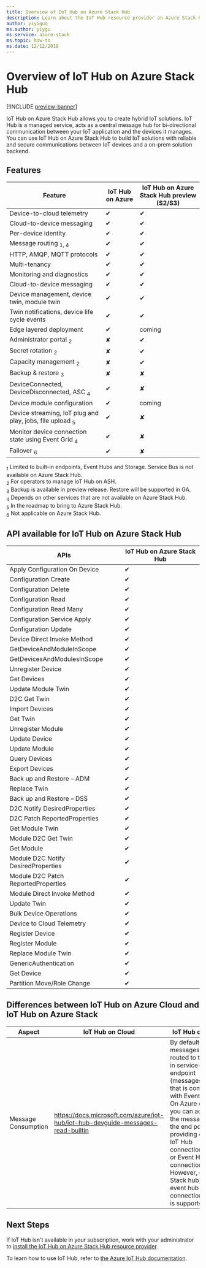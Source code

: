 ```yaml
---
title: Overview of IoT Hub on Azure Stack Hub
description: Learn about the IoT Hub resource provider on Azure Stack Hub.
author: yiyiguo 
ms.author: yiygu 
ms.service: azure-stack
ms.topic: how-to
ms.date: 12/12/2019 
---
```


# Overview of IoT Hub on Azure Stack Hub

[!INCLUDE [preview-banner](../includes/iot-hub-preview.md)]

IoT Hub on Azure Stack Hub allows you to create hybrid IoT solutions. IoT Hub is a managed service, acts as a central message hub for bi-directional communication between your IoT application and the devices it manages. You can use IoT Hub on Azure Stack Hub to build IoT solutions with reliable and secure communications between IoT devices and a on-prem solution backend.

## Features

| Feature | IoT Hub on Azure | IoT Hub on Azure Stack Hub preview (S2/S3) |
|-|-|-|
|Device-to-cloud telemetry| ✔ | ✔ |
|Cloud-to-device messaging| ✔ | ✔ |
|Per-device identity| ✔ | ✔ |
|Message routing <sub>1</sub><sub>, 4</sub>| ✔ | ✔ |
|HTTP, AMQP, MQTT protocols| ✔ | ✔ |
|Multi-tenancy| ✔ | ✔ |
|Monitoring and diagnostics| ✔ | ✔ |
|Cloud-to-device messaging| ✔ | ✔ |
|Device management, device twin, module twin| ✔ | ✔ |
|Twin notifications, device life cycle events| ✔ | ✔ |
|Edge layered deployment| ✔ | coming |
|Administrator portal <sub>2</sub>| ✘ | ✔ |
|Secret rotation <sub>2</sub>| ✘ | ✔ |
|Capacity management <sub>2</sub>| ✘ | ✔ |
|Backup & restore <sub>3</sub>| ✘ | ✘ |
|DeviceConnected, DeviceDisconnected, ASC <sub>4</sub>| ✔ | ✘ |
|Device module configuration| ✔ | coming |
|Device streaming, IoT plug and play, jobs, file upload <sub>5</sub>| ✔ | ✘ |
|Monitor device connection state using Event Grid <sub>4</sub>| ✔ | ✘ |
|Failover <sub>6</sub>| ✔ | ✘ |

<sub>1</sub> Limited to built-in endpoints, Event Hubs and Storage. Service Bus is not available on Azure Stack Hub.  
<sub>2</sub> For operators to manage IoT Hub on ASH.  
<sub>3</sub> Backup is available in preview release. Restore will be supported in GA.  
<sub>4</sub> Depends on other services that are not available on Azure Stack Hub.  
<sub>5</sub> In the roadmap to bring to Azure Stack Hub.  
<sub>6</sub> Not applicable on Azure Stack Hub.  

## API available for IoT Hub on Azure Stack Hub

|APIs|IoT Hub on Azure Stack Hub|
|-|-|
|Apply Configuration On Device| ✔ |
| Configuration Create | ✔ |
| Configuration Delete | ✔ |
| Configuration Read | ✔ |
|Configuration Read Many| ✔ |
|Configuration Service Apply|  ✔ |
|Configuration Update|  ✔ |
|Device Direct Invoke Method|  ✔ |
|GetDeviceAndModuleInScope|  ✔ |
|GetDevicesAndModulesInScope| ✔ |
|Unregister Device| ✔ |
|Get Devices| ✔ |
|Update Module Twin| ✔ |
|D2C Get Twin| ✔ |
|Import Devices| ✔ |
|Get Twin| ✔ |
|Unregister Module| ✔ |
|Update Device| ✔ |
|Update Module| ✔ |
|Query Devices| ✔ |
|Export Devices| ✔ |
|Back up and Restore – ADM| ✔ |
|Replace Twin| ✔ |
|Back up and Restore – DSS| ✔ |
|D2C Notify DesiredProperties| ✔ |
|D2C Patch ReportedProperties| ✔ |
|Get Module Twin| ✔ |
|Module D2C Get Twin| ✔ |
|Get Module| ✔ |
|Module D2C Notify DesiredProperties| ✔ |
|Module D2C Patch ReportedProperties| ✔ |
|Module Direct Invoke Method| ✔ |
|Update Twin| ✔ |
|Bulk Device Operations| ✔ |
|Device to Cloud Telemetry| ✔ |
|Register Device| ✔ |
|Register Module| ✔ |
|Replace Module Twin| ✔ |
|GenericAuthentication| ✔ |
|Get Device| ✔ |
|Partition Move/Role Change| ✔ |

## Differences between IoT Hub on Azure Cloud and IoT Hub on Azure Stack

| Aspect | IoT Hub on Cloud | IoT Hub on Stack |
|-|-|-|
| Message Consumption | https://docs.microsoft.com/azure/iot-hub/iot-hub-devguide-messages-read-builtin |By default, messages are routed to the built-in service-facing endpoint (messages/events) that is compatible with Event Hubs. On Azure cloud, you can access the messages from the end point by providing either IoT Hub connection string or Event Hub connection string. However, on Azure Stack hub, only event hub connection string is supported. |

## Next Steps

If IoT Hub isn't available in your subscription, work with your administrator to [install the IoT Hub on Azure Stack Hub resource provider](../operator/iot-hub-rp-overview.md).

To learn how to use IoT Hub, refer to [the Azure IoT Hub documentation](/azure/iot-hub/).

